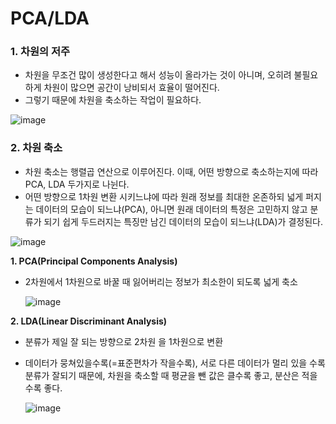 # PCA/LDA

### 1. 차원의 저주
* 차원을 무조건 많이 생성한다고 해서 성능이 올라가는 것이 아니며, 오히려 불필요하게 차원이 많으면 공간이 낭비되서 효율이 떨어진다.
* 그렇기 때문에 차원을 축소하는 작업이 필요하다.
  
![image](https://github.com/Woojin-02/Today-I-Learn/assets/64728336/5145a598-97af-4065-8ac6-5d54463f095c)


### 2. 차원 축소
* 차원 축소는 행렬곱 연산으로 이루어진다. 이때, 어떤 방향으로 축소하는지에 따라 PCA, LDA 두가지로 나뉜다.
* 어떤 방향으로 1차원 변환 시키느냐에 따라 원래 정보를 최대한 온존하되 넓게 퍼지는 데이터의 모습이 되느냐(PCA),
아니면 원래 데이터의 특정은 고민하지 않고 분류가 되기 쉽게 두드러지는 특징만 남긴 데이터의 모습이 되느냐(LDA)가 결정된다.

![image](https://github.com/Woojin-02/Today-I-Learn/assets/64728336/231fbcaa-63a3-4349-8208-a480519e2edf)


**1. PCA(Principal Components Analysis)**
* 2차원에서 1차원으로 바꿀 때 잃어버리는 정보가 최소한이 되도록 넓게 축소

  ![image](https://github.com/Woojin-02/Today-I-Learn/assets/64728336/d94c3860-39f2-4d92-adfb-4a26f2c5b6ec)


**2. LDA(Linear Discriminant Analysis)**
* 분류가 제일 잘 되는 방향으로 2차원 을 1차원으로 변환
* 데이터가 뭉쳐있을수록(=표준편차가 작을수록), 서로 다른 데이터가 멀리 있을 수록 분류가 잘되기 때문에, 차원을 축소할 때 평균을 뺀 값은 클수록 좋고, 분산은 적을 수록 좋다.

  ![image](https://github.com/Woojin-02/Today-I-Learn/assets/64728336/68ae1b0b-2b5c-4c62-a672-99c4d7e9b41a)
